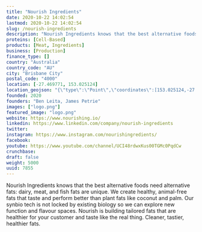 ```yaml
---
title: "Nourish Ingredients"
date: 2020-10-22 14:02:54
lastmod: 2020-10-22 14:02:54
slug: /nourish-ingredients
description: "Nourish Ingredients knows that the best alternative foods need alternative fats: dairy, meat, and fish fats are unique. We create healthy, animal-free fats that taste and perform better than plant fats like coconut and palm. Our synbio tech is not locked by existing biology so we can explore new function and flavour spaces. Nourish is building tailored fats that are healthier for your customer and taste like the real thing. Cleaner, tastier, healthier fats."
proteins: [Cell-Based]
products: [Meat, Ingredients]
business: [Production]
finance_type: []
country: "Australia"
country_code: "AU"
city: "Brisbane City"
postal_code: "4000"
location: [-27.469771, 153.025124]
location_geojson: "{\"type\":\"Point\",\"coordinates\":[153.025124,-27.469771]}"
founded: 2020
founders: "Ben Leita, James Petrie"
images: ["logo.png"]
featured_image: "logo.png"
website: https://www.nourishing.io/
linkedin: https://www.linkedin.com/company/nourish-ingredients
twitter: 
instagram: https://www.instagram.com/nourishingredients/
facebook: 
youtube: https://www.youtube.com/channel/UCI48rdwxKus00TGMc0PqdCw
crunchbase: 
draft: false
weight: 5000
uuid: 7855
---
```

Nourish Ingredients knows that the best alternative foods need alternative fats: dairy, meat, and fish fats are unique. We create healthy, animal-free fats that taste and perform better than plant fats like coconut and palm. Our synbio tech is not locked by existing biology so we can explore new function and flavour spaces. Nourish is building tailored fats that are healthier for your customer and taste like the real thing. Cleaner, tastier, healthier fats.
